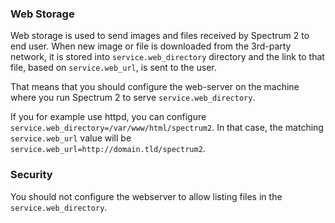 ### Web Storage

Web storage is used to send images and files received by Spectrum 2 to end user. When new image or file is downloaded from the 3rd-party network, it is stored into `service.web_directory` directory
and the link to that file, based on `service.web_url`, is sent to the user.

That means that you should configure the web-server on the machine where you run Spectrum 2 to serve `service.web_directory`.

If you for example use httpd, you can configure `service.web_directory=/var/www/html/spectrum2`. In that case, the matching `service.web_url` value will be `service.web_url=http://domain.tld/spectrum2`.

### Security

You should not configure the webserver to allow listing files in the `service.web_directory`.

